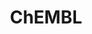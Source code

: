 ---
layout: default
bigquery: https://console.cloud.google.com/bigquery?p=patents-public-data&d=ebi_chembl&page=dataset
citation: '"The ChEMBL database in 2017." Anna Gaulton, Anne Hersey, Michał Nowotka,
  A Patrícia Bento, Jon Chambers, David Mendez, Prudence Mutowo, Francis Atkinson,
  Louisa J Bellis, Elena Cibrián-Uhalte, Mark Davies, Nathan Dedman, Anneli Karlsson,
  María Paula Magariños, John P Overington, George Papadatos, Ines Smit, Andrew R
  Leach Nucleic acids Research (2017) 45 (Database Issue), D945-D954'
contributors: European Bioinformatics Institute
cost: None
description: ChEMBL Data is a manually curated database of small molecules used in
  drug discovery, including information about existing patented drugs.
documentation: 'schema: https://www.ebi.ac.uk/chembl/db_schema


  '
last_edit: 04/07/2022, 07:43:28
location: https://console.cloud.google.com/marketplace/product/google_patents_public_datasets/chembl
maintained_by: EMBL-EBI, an outstation of European Molecular Biology Laboratory
related_publications: '

  ChEMBL: towards direct deposition of bioassay data.


  Mendez D, Gaulton A, Bento AP, Chambers J, De Veij M, Félix E, Magariños MP, Mosquera
  JF, Mutowo P, Nowotka M, Gordillo-Marañón M, Hunter F, Junco L, Mugumbate G, Rodriguez-Lopez
  M, Atkinson F, Bosc N, Radoux CJ, Segura-Cabrera A, Hersey A, Leach AR.


  — Nucleic Acids Res. 2019; 47(D1):D930-D940. doi: 10.1093/nar/gky1075

  '
schema_fields:
- assay_desc
- num_ro5_violations
- assay_param_id
- inorganic_flag
- stem_class
- updated_on
- mechanism_comment
- route
- withdrawn_flag
- updated_by
- go_id
- component_synonym
- clo_id
- hba
- last_page
- prod_pat_id
- mesh_heading
- aidx
- cl_lincs_id
- syn_type
- ap_id
- metref_id
- l1
- who_name
- qudt_units
- mol_hrac_id
- isoform
- alogp
- status
- pathway_key
- activity_comment
- mol_atc_id
- cell_name
- mutation
- usan_stem_id
- cell_source_organism
- mol_frac_id
- warning_id
- enzyme_name
- sitecomp_id
- toid
- db_source
- domain_type
- molsyn_id
- trade_name
- confidence
- cellosaurus_id
- standard_inchi_key
- warning_type
- topical
- parent_id
- normal_range_max
- hbd
- company
- warnref_id
- record_id
- sequence_md5sum
- l8
- ass_cls_map_id
- doi
- oc_id
- relation
- bao_endpoint
- site_residues
- frac_code
- ddd_admr
- patent_expire_date
- activity_id
- tissue_id
- warning_class
- site_name
- organism
- structure_type
- molecule_type
- smid
- class_type
- oral
- parent_type
- assay_subcellular_fraction
- ridx
- curation_comment
- component_id
- first_approval
- confidence_score
- doc_id
- annotation
- met_comment
- parameter_value
- efo_term
- standard_upper_value
- log_id
- site_id
- le
- compd_id
- src_assay_id
- ddd_value
- level2_description
- withdrawn_country
- full_mwt
- max_phase_for_ind
- job_id
- substrate_record_id
- cell_source_tissue
- l7
- pathway_id
- first_page
- synonyms
- standard_text_value
- short_name
- max_phase
- assay_tissue
- hbd_lipinski
- acd_logp
- ref_url
- ref_id
- domain_id
- selectivity_comment
- sequence
- parenteral
- year
- level2
- l3
- active_molregno
- cx_most_apka
- drug_product_flag
- ro3_pass
- target_type
- priority
- protein_class_id
- class_level
- idx
- bei
- tid_fixed
- standard_inchi
- molecular_mechanism
- l5
- acd_logd
- mec_id
- cx_logp
- patent_id
- applicant_full_name
- bto_id
- strength
- ad_type
- rtb
- compsyn_id
- src_short_name
- src_description
- active_ingredient
- assay_class_id
- tid
- metabolite_record_id
- num_lipinski_ro5_violations
- usan_substem
- mol_irac_id
- canonical_smiles
- chembl_id
- drug_record_id
- bao_format
- lle
- homologue
- atc_code
- action_type
- smarts
- ddd_id
- related_tid
- pref_name
- result_flag
- co_stem_id
- warning_description
- num_alerts
- potential_duplicate
- withdrawn_reason
- met_conversion
- mesh_id
- protein_class_desc
- db_version
- protein_class_synonym
- qed_weighted
- tbl
- research_stem
- patent_no
- mc_tax_id
- l6
- hrac_code
- normal_range_min
- indref_id
- assay_category
- published_relation
- cell_description
- res_stem_id
- level1_description
- drug_substance_flag
- pchembl_value
- accession
- name
- previous_company
- delist_flag
- aromatic_rings
- journal
- standard_flag
- warning_year
- direct_interaction
- alert_id
- ddd_units
- standard_type
- comments
- irac_class_id
- helm_notation
- published_value
- disease_efficacy
- comp_class_id
- withdrawn_class
- dosed_ingredient
- molfile
- alert_name
- definition
- therapeutic_flag
- mc_target_type
- mc_target_accession
- actsm_id
- approval_date
- mc_target_name
- ddd_comment
- assay_test_type
- volume
- dosage_form
- prodrug
- availability_type
- molecular_species
- assay_source
- entity_id
- enzyme_tid
- mw_freebase
- efo_id
- cell_ontology_id
- target_mapping
- orig_description
- product_id
- activity_count
- published_units
- cx_logd
- path
- molregno
- withdrawn_year
- set_name
- assay_organism
- met_id
- predbind_id
- stat
- abstract
- ref_type
- species_group_flag
- hba_lipinski
- natural_product
- irac_code
- issue
- published_type
- cell_source_tax_id
- tax_id
- publication_number
- level4_description
- l4
- assay_id
- source
- aspect
- first_in_class
- assay_type
- comp_go_id
- standard_units
- data_validity_comment
- end_position
- usan_year
- caloha_id
- targcomp_id
- protclasssyn_id
- compound_name
- last_active
- entity_type
- upper_value
- value
- compound_key
- assay_cell_type
- black_box_warning
- acd_most_bpka
- creation_date
- curated_by
- ingredient
- relationship
- sei
- relationship_desc
- indication_class
- cidx
- patent_use_code
- source_domain_id
- type
- who_extra
- polymer_flag
- binding_site_comment
- std_act_id
- formulation_id
- rgid
- targrel_id
- parent_molregno
- level5
- chebi_par_id
- variant_id
- warning_country
- assay_strain
- version
- chirality
- submission_date
- label
- uo_units
- frac_class_id
- parameter_type
- mw_monoisotopic
- standard_relation
- biocomp_id
- title
- level3
- units
- usan_stem
- description
- innovator_company
- as_id
- nda_type
- domain_description
- psa
- cx_most_bpka
- authors
- uberon_id
- target_desc
- start_position
- acd_most_apka
- component_type
- stem
- cell_id
- level3_description
- alert_set_id
- assay_tax_id
- drugind_id
- major_class
- heavy_atoms
- country
- src_compound_id
- bao_id
- domain_name
- doc_type
- level1
- mecref_id
- text_value
- mc_organism
- pubmed_id
- parent_go_id
- downgraded
- usan_stem_definition
- level4
- standard_value
- relationship_type
- subgroup
- l2
- full_molformula
- hrac_class_id
- src_id
- mechanism_of_action
- cpd_str_alert_id
- prediction_method
shortname: chembl
tags:
- biotechnology
- health
- chemical
- bioinformatics
- medical
terms_of_use: CC BY-SA 3.0
title: ChEMBL
uuid: e232a192-965c-4ec9-904c-155b6dfe56c5
---